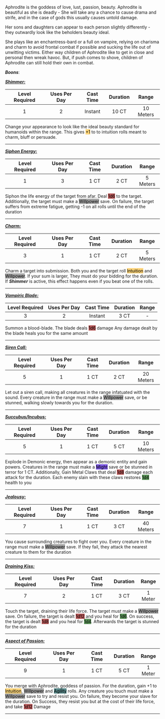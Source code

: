 Aphrodite is the goddess of love, lust, passion, beauty.
Aphrodite is beautiful as she is deadly -
She will take any a chance to cause drama and strife, and in the case of gods this usually causes untold damage.

Her sons and daughters can appear to each person slightly differently - they outwardly look like the beholders beauty ideal.

She plays like an enchantress-bard or a full on vampire, relying on charisma and charm to avoid frontal combat if possible and sucking the life out of unwitting victims.
Either way children of Aphrodite like to get in close and personal then wreak havoc.
But, if push comes to shove, children of Aphrodite can still hold their own in combat.

***Boons***:

<b><ins><i>Shimmer:</i></ins></b>

| Level Required | Uses Per Day | Cast Time | Duration |   Range   |
|:--------------:|:------------:|:---------:|:--------:|:---------:|
|       1        |      2       |  Instant   |   10 CT   | 10 Meters | 

Change your appearance to look like the ideal beauty standard for humanoids within the range.
This gives <mark style="background: #FFAD0085;">+1</mark> to to intuition rolls meant to charm, bluff or persuade.

------------------
<b><ins><i>Siphon Energy:</i></ins></b>

| Level Required | Uses Per Day | Cast Time | Duration |  Range  |
|:--------------:|:------------:|:---------:|:--------:|:-------:|
|       1        |      3       |   1 CT    |   2 CT   | 5 Meters | 

Siphon the life energy of the target from afar.
Deal <mark style="background: #930000A6;">1d6</mark> to the target.
Additionally, the target must make a <mark style="background: #A5A5A5;">Willpower</mark> save.
On failure, the target suffers from extreme fatigue, getting -1 on all rolls until the end of the duration

------------------
<b><ins><i>Charm:</i></ins></b>

| Level Required | Uses Per Day | Cast Time | Duration |  Range   |
|:--------------:|:------------:|:---------:|:--------:|:--------:|
|       3        |      1       |   1 CT    |   2 CT   | 5 Meters | 

Charm a target into submission.
Both you and the target roll <mark style="background:  #FFAD0085;">Intuition</mark> and <mark style="background: #A5A5A5;">Willpower</mark>.
If your sum is larger, They must do your bidding for the duration.
If ***Shimmer*** is active, this effect happens even if you beat one of the rolls.

------------------
<b><ins><i>Vampiric Blade:</i></ins></b>

| Level Required | Uses Per Day | Cast Time | Duration | Range |
|:--------------:|:------------:|:---------:|:--------:|:-----:|
|       3        |      2       |  Instant  |   3 CT   |   -   | 

Summon a blood-blade.
The blade deals <mark style="background: #930000A6;">1d6</mark> damage
Any damage dealt by the blade heals you for the same amount

------------------
<b><ins><i>Siren Call:</i></ins></b>

| Level Required | Uses Per Day | Cast Time | Duration |   Range   |
|:--------------:|:------------:|:---------:|:--------:|:---------:|
|       5        |      1       |   1 CT    |   2 CT   | 20 Meters | 

Let out a siren call, making all creatures in the range infatuated with the sound.
Every creature in the range must make a <mark style="background: #A5A5A5;">Willpower</mark> save, or be stunned, walking slowly towards you for the duration.

------------------
<b><ins><i>Succubus/Incubus:</i></ins></b>

| Level Required | Uses Per Day | Cast Time | Duration |   Range   |
|:--------------:|:------------:|:---------:|:--------:|:---------:|
|       5        |      1       |   1 CT    |   5 CT   | 10 Meters | 

Explode in Demonic energy, then appear as a demonic entity and gain powers.
Creatures in the range must make a <mark style="background: #3800D7A6;">Might</mark> save or be stunned in terror for 1 CT.
Additionally, Gain Metal Claws that deal <mark style="background: #930000A6;">1d8</mark> damage each attack for the duration.
Each enemy slain with these claws restores <mark style="background: #045B00A6;">1d4</mark> health to you

------------------
<b><ins><i>Jealousy:</i></ins></b>

| Level Required | Uses Per Day | Cast Time | Duration |   Range   |
|:--------------:|:------------:|:---------:|:--------:|:---------:|
|       7        |      1       |   1 CT    |   3 CT   | 40 Meters | 

You cause surrounding creatures to fight over you.
Every creature in the range must make a <mark style="background: #A5A5A5;">Willpower</mark> save.
If they fail, they attack the nearest creature to them for the duration


------------------
<b><ins><i>Draining Kiss:</i></ins></b>

| Level Required | Uses Per Day | Cast Time | Duration |  Range  |
|:--------------:|:------------:|:---------:|:--------:|:-------:|
|       7        |      2       |   1 CT    |    3 CT     | 1 Meter | 
Touch the target, draining their life force.
The target must make a <mark style="background: #A5A5A5;">Willpower</mark> save.
On failure, the target is dealt <mark style="background: #930000A6;">1d12</mark> and you heal for <mark style="background: #045B00A6;">1d6</mark>.
On success, the target is dealt <mark style="background: #930000A6;">1d8</mark> and you heal for <mark style="background: #045B00A6;">1d4</mark>.
Afterwards the target is stunned for the duration

------------------
<b><ins><i>Aspect of Passion:</i></ins></b>

| Level Required | Uses Per Day | Cast Time | Duration |  Range  |
|:--------------:|:------------:|:---------:|:--------:|:-------:|
|       9       |      1       |   1 CT    |   5 CT   | 1 Meter | 
You merge with Aphrodite, goddess of passion.
For the duration, gain +1 to <mark style="background:  #FFAD0085;">Intuition</mark>, <mark style="background: #A5A5A5;">Willpower</mark> and <mark style="background: #004A4CA6;">Agility</mark> rolls.
Any creature you touch must make a <mark style="background: #A5A5A5;">Willpower</mark> save to try and resist you.
On failure, they become your slave for the duration.
On Success, they resist you but at the cost of their life force, and take <mark style="background: #930000A6;">1d12</mark> Damage

------------------

